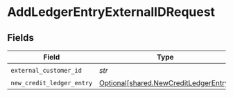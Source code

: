 # AddLedgerEntryExternalIDRequest


## Fields

| Field                                                                                | Type                                                                                 | Required                                                                             | Description                                                                          |
| ------------------------------------------------------------------------------------ | ------------------------------------------------------------------------------------ | ------------------------------------------------------------------------------------ | ------------------------------------------------------------------------------------ |
| `external_customer_id`                                                               | *str*                                                                                | :heavy_check_mark:                                                                   | N/A                                                                                  |
| `new_credit_ledger_entry`                                                            | [Optional[shared.NewCreditLedgerEntry]](../../models/shared/newcreditledgerentry.md) | :heavy_minus_sign:                                                                   | N/A                                                                                  |